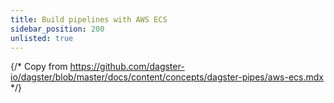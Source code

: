 ```yaml
---
title: Build pipelines with AWS ECS
sidebar_position: 200
unlisted: true
---
```


{/* Copy from https://github.com/dagster-io/dagster/blob/master/docs/content/concepts/dagster-pipes/aws-ecs.mdx */}